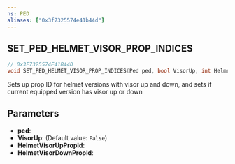 ```yaml
---
ns: PED
aliases: ["0x3f7325574e41b44d"]
---
```

## SET_PED_HELMET_VISOR_PROP_INDICES

```c
// 0x3F7325574E41B44D
void SET_PED_HELMET_VISOR_PROP_INDICES(Ped ped, bool VisorUp, int HelmetVisorUpPropId, int HelmetVisorDownPropId);
```

Sets up prop ID for helmet versions with visor up and down, and sets if current equipped version has visor up or down


## Parameters
* **ped**: 
* **VisorUp**: (Default value: `False`)
* **HelmetVisorUpPropId**: 
* **HelmetVisorDownPropId**: 
